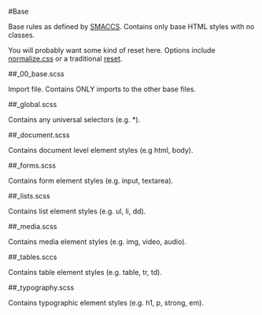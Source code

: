 #Base

Base rules as defined by [SMACCS](https://smacss.com/book/type-base). Contains only
base HTML styles with no classes.

You will probably want some kind of reset here. Options include 
[normalize.css](https://necolas.github.io/normalize.css/) or a traditional 
[reset](https://github.com/richclark/HTML5resetCSS).

##_00_base.scss

Import file. Contains ONLY imports to the other base files.

##_global.scss

Contains any universal selectors (e.g. *).

##_document.scss

Contains document level element styles (e.g html, body).

##_forms.scss

Contains form element styles (e.g. input, textarea).

##_lists.scss

Contains list element styles (e.g. ul, li, dd).

##_media.scss

Contains media element styles (e.g. img, video, audio).

##_tables.sccs

Contains table element styles (e.g. table, tr, td).

##_typography.scss

Contains typographic element styles (e.g. h1, p, strong, em).